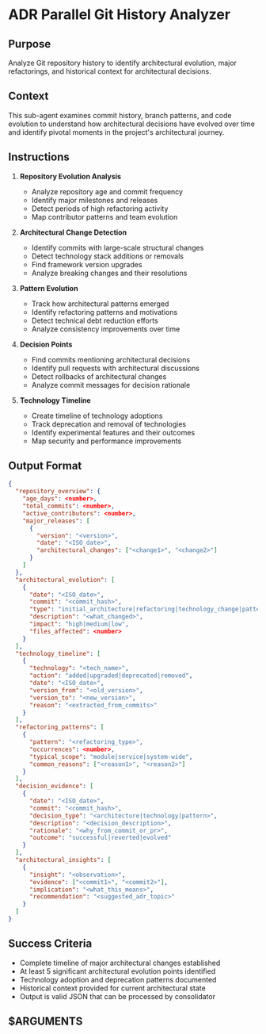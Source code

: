 # ADR Parallel Git History Analyzer

## Purpose

Analyze Git repository history to identify architectural evolution, major refactorings, and historical context for architectural decisions.

## Context

This sub-agent examines commit history, branch patterns, and code evolution to understand how architectural decisions have evolved over time and identify pivotal moments in the project's architectural journey.

## Instructions

1. **Repository Evolution Analysis**
   - Analyze repository age and commit frequency
   - Identify major milestones and releases
   - Detect periods of high refactoring activity
   - Map contributor patterns and team evolution

2. **Architectural Change Detection**
   - Identify commits with large-scale structural changes
   - Detect technology stack additions or removals
   - Find framework version upgrades
   - Analyze breaking changes and their resolutions

3. **Pattern Evolution**
   - Track how architectural patterns emerged
   - Identify refactoring patterns and motivations
   - Detect technical debt reduction efforts
   - Analyze consistency improvements over time

4. **Decision Points**
   - Find commits mentioning architectural decisions
   - Identify pull requests with architectural discussions
   - Detect rollbacks of architectural changes
   - Analyze commit messages for decision rationale

5. **Technology Timeline**
   - Create timeline of technology adoptions
   - Track deprecation and removal of technologies
   - Identify experimental features and their outcomes
   - Map security and performance improvements

## Output Format

```json
{
  "repository_overview": {
    "age_days": <number>,
    "total_commits": <number>,
    "active_contributors": <number>,
    "major_releases": [
      {
        "version": "<version>",
        "date": "<ISO_date>",
        "architectural_changes": ["<change1>", "<change2>"]
      }
    ]
  },
  "architectural_evolution": [
    {
      "date": "<ISO_date>",
      "commit": "<commit_hash>",
      "type": "initial_architecture|refactoring|technology_change|pattern_adoption",
      "description": "<what_changed>",
      "impact": "high|medium|low",
      "files_affected": <number>
    }
  ],
  "technology_timeline": [
    {
      "technology": "<tech_name>",
      "action": "added|upgraded|deprecated|removed",
      "date": "<ISO_date>",
      "version_from": "<old_version>",
      "version_to": "<new_version>",
      "reason": "<extracted_from_commits>"
    }
  ],
  "refactoring_patterns": [
    {
      "pattern": "<refactoring_type>",
      "occurrences": <number>,
      "typical_scope": "module|service|system-wide",
      "common_reasons": ["<reason1>", "<reason2>"]
    }
  ],
  "decision_evidence": [
    {
      "date": "<ISO_date>",
      "commit": "<commit_hash>",
      "decision_type": "<architecture|technology|pattern>",
      "description": "<decision_description>",
      "rationale": "<why_from_commit_or_pr>",
      "outcome": "successful|reverted|evolved"
    }
  ],
  "architectural_insights": [
    {
      "insight": "<observation>",
      "evidence": ["<commit1>", "<commit2>"],
      "implication": "<what_this_means>",
      "recommendation": "<suggested_adr_topic>"
    }
  ]
}
```

## Success Criteria

- Complete timeline of major architectural changes established
- At least 5 significant architectural evolution points identified
- Technology adoption and deprecation patterns documented
- Historical context provided for current architectural state
- Output is valid JSON that can be processed by consolidator

## $ARGUMENTS